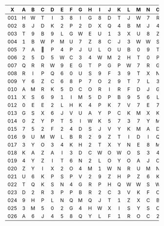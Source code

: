 |X|A|B|C|D|E|F|G|H|I|J|K|L|M|N|O|P|Q|R|S|T|U|V|W|X|Y|Z|
|:-------:|:-------:|:-------:|:-------:|:-------:|:-------:|:-------:|:-------:|:-------:|:-------:|:-------:|:-------:|:-------:|:-------:|:-------:|:-------:|:-------:|:-------:|:-------:|:-------:|:-------:|:-------:|:-------:|:-------:|:-------:|:-------:|:-------:|
|001|H|W|T|I|3|8|I|G|8|D|T|J|W|7|R|O|5|G|Y|7|I|4|H|7|5|V|
|002|8|J|D|K|2|P|2|D|X|Q|4|B|M|J|4|M|U|7|L|K|6|U|1|K|U|S|
|003|T|9|B|9|L|G|W|E|U|1|3|X|U|8|Z|Z|	|O|T|Y|Q|7|R|9||N|
|004|1|B|W|P|M|U|7|Z|8|C|J|3|W|W|S|X|5|1|U|H|H|1|K|5|E|F|
|005|7|A||P|4|P|J|U|L|O|U|B|0|9|T|M|Y|E|N|M|6|C|5|E|V|4|
|006|2|5|D|5|W|C|3|4|W|M|2|H|T|0|P|3|N|K|C|E|F|8|3|K|C|Z|
|007|Q|R|R|W|9|E|G|T|P|G|P|W|7|R|G|L|O|3|N|K|P|U|N|0|O|E|
|008|R|I|P|Q|6|0|U|S|9|F|3|9|T|X|N|Q|I|Z|M|Q|V|M|P|R|P|5|
|009|Y|6|Z|C|6|8|P|7|O|2|9|T|7|L|3|1|Q|N|8|V|Z|P|L|D|M|G|
|010|A|M|R|K|5|D|C|O|R|I|R|F|D|J|G|9|L|5|S|4|I|Q|I|J|8|M|
|011|X|S|6|9|1|I|M|5|D|P|B|9|5|6|L|9|L|G|3|N|B|9|H|H|I|8|
|012|0|E|E|2|L|H|K|4|P|K|7|V|7|E|7|4|L|X|5|2|B|9|9|O|D|F|
|013|G|S|X|6|J|V|U|A|Y|P|C|K|M|X|K|Y|N|Q|E|X|K|T|E|N|S|1|
|014|0|Z|Y|P|T|5|I|W|K|5|7|3|7|Y|M|J|C|Z|Q|F|Y|O|8|7|3|2|
|015|7|5|2|F|2|4|D|S|J|V|Y|K|M|A|D|S|K|T|I|4|M|F|4|J|X|H|
|016|9|U|M|W|L|B|R|2|9|Z|T|I|D|I|Q|G|8|G|V|7|C|Z|7|M|M|C|
|017|3|Y|O|3|4|K|H|2|T|X|Y|N|E|8|M|P|1|O|J|Y|7|6|M|B|8|T|
|018|K|A|Z|A|I|3|D|C|W|O|W|O|S|3|4|O|7|R|D|8|U|5|F|V|Q|U|
|019|4|Y|Z|I|T|6|N|2|L|O|Y|O|A|J|O|6|U|K|M|G|P|B|O|8|D||
|020|Z|Y|I|X|2|O|4|M|1|W|N|R|U|M|N|S|I|X|C|W|V|T|G|I|Q|3|
|021|U|6|K|P|S|P|V|2|9|Z|H|P|Z|6|K|5|Y|9|5|8|W|P|2|W|G|A|
|022|T|Q|K|S|N|4|G|R|P|H|Q|W|W|S|W|O|L|E|P|A|7|A|G|K|G|N|
|023|D|2|R|3|P|P|B|R|2|C|3|V|K|F|C|K|K|W|X|4|G|Y|9|R|A|4|
|024|9|H|P|L|N|Q|M|Q|J|T|1|Z|X|C|B|E|I|F|9|I|X|0|I|K|V|F|
|025|3|M|5|0|2|G|4|H|W|X|I|S|Y|S|C|7|Q|V|Z|Z|H|I|2|A|K|N|
|026|A|6|J|4|5|8|Q|Y|L|F|1|R|O|C|2|3|H|S|5|N|R|B|1|Z|B|O|